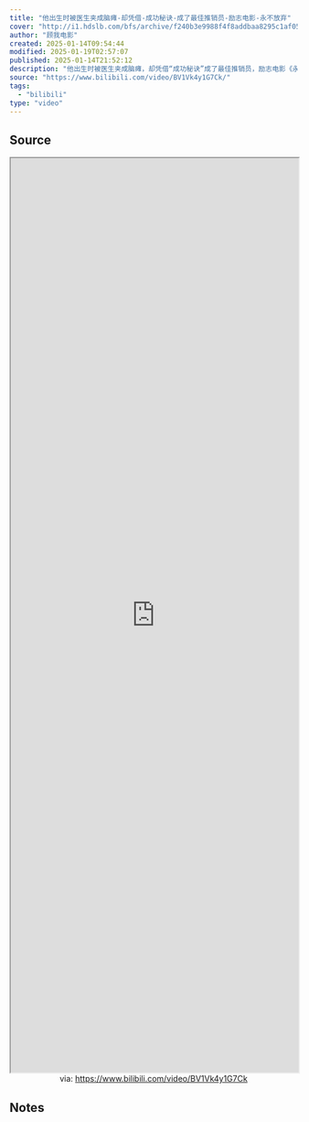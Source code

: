 ```yaml
---
title: "他出生时被医生夹成脑瘫-却凭借-成功秘诀-成了最佳推销员-励志电影-永不放弃"
cover: "http://i1.hdslb.com/bfs/archive/f240b3e9988f4f8addbaa8295c1af05b2b930136.jpg@189w_107h.webp"
author: "顾我电影"
created: 2025-01-14T09:54:44
modified: 2025-01-19T02:57:07
published: 2025-01-14T21:52:12
description: "他出生时被医生夹成脑瘫，却凭借“成功秘诀”成了最佳推销员，励志电影《永不放弃》"
source: "https://www.bilibili.com/video/BV1Vk4y1G7Ck/"
tags:
  - "bilibili"
type: "video"
---
```


## Source

<iframe src='https://player.bilibili.com/player.html?isOutside=true&bvid=BV1Vk4y1G7Ck&p=1&autoplay=false' style='height:40vh;width:100%' class='iframe-radius' allow='fullscreen'></iframe>
<center>via: <a href='https://www.bilibili.com/video/BV1Vk4y1G7Ck' target='_blank' class='external-link'>https://www.bilibili.com/video/BV1Vk4y1G7Ck</a></center>

## Notes
